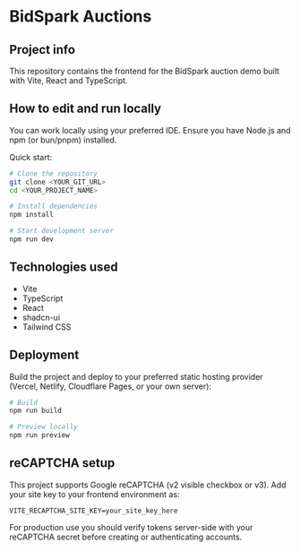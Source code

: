 # BidSpark Auctions

## Project info

This repository contains the frontend for the BidSpark auction demo built with Vite, React and TypeScript.

## How to edit and run locally

You can work locally using your preferred IDE. Ensure you have Node.js and npm (or bun/pnpm) installed.

Quick start:

```sh
# Clone the repository
git clone <YOUR_GIT_URL>
cd <YOUR_PROJECT_NAME>

# Install dependencies
npm install

# Start development server
npm run dev
```

## Technologies used

- Vite
- TypeScript
- React
- shadcn-ui
- Tailwind CSS

## Deployment

Build the project and deploy to your preferred static hosting provider (Vercel, Netlify, Cloudflare Pages, or your own server):

```sh
# Build
npm run build

# Preview locally
npm run preview
```

## reCAPTCHA setup

This project supports Google reCAPTCHA (v2 visible checkbox or v3). Add your site key to your frontend environment as:

```
VITE_RECAPTCHA_SITE_KEY=your_site_key_here
```

For production use you should verify tokens server-side with your reCAPTCHA secret before creating or authenticating accounts.
